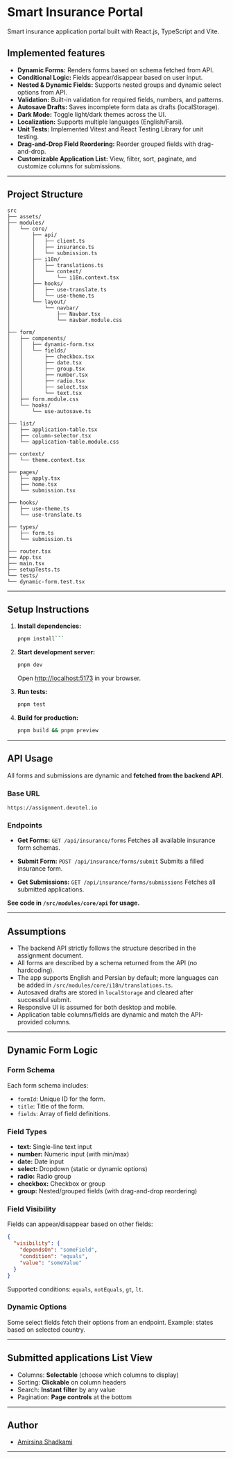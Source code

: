 # Smart Insurance Portal

Smart insurance application portal built with React.js, TypeScript and Vite.

## Implemented features

- **Dynamic Forms:** Renders forms based on schema fetched from API.
- **Conditional Logic:** Fields appear/disappear based on user input.
- **Nested & Dynamic Fields:** Supports nested groups and dynamic select options from API.
- **Validation:** Built-in validation for required fields, numbers, and patterns.
- **Autosave Drafts:** Saves incomplete form data as drafts (localStorage).
- **Dark Mode:** Toggle light/dark themes across the UI.
- **Localization:** Supports multiple languages (English/Farsi).
- **Unit Tests:** Implemented Vitest and React Testing Library for unit testing.
- **Drag-and-Drop Field Reordering:** Reorder grouped fields with drag-and-drop.
- **Customizable Application List:** View, filter, sort, paginate, and customize columns for submissions.

---

## Project Structure

```
src
├── assets/
├── modules/
│   └── core/
│       ├── api/
│       │   ├── client.ts
│       │   ├── insurance.ts
│       │   └── submission.ts
│       ├── i18n/
│       │   ├── translations.ts
│       │   └── context/
│       │       └── i18n.context.tsx
│       ├── hooks/
│       │   ├── use-translate.ts
│       │   └── use-theme.ts
│       └── layout/
│           └── navbar/
│               ├── Navbar.tsx
│               └── navbar.module.css
│
├── form/
│   ├── components/
│   │   ├── dynamic-form.tsx
│   │   └── fields/
│   │       ├── checkbox.tsx
│   │       ├── date.tsx
│   │       ├── group.tsx
│   │       ├── number.tsx
│   │       ├── radio.tsx
│   │       ├── select.tsx
│   │       └── text.tsx
│   ├── form.module.css
│   └── hooks/
│       └── use-autosave.ts
│
├── list/
│   ├── application-table.tsx
│   ├── column-selector.tsx
│   └── application-table.module.css
│
├── context/
│   └── theme.context.tsx
│
├── pages/
│   ├── apply.tsx
│   ├── home.tsx
│   └── submission.tsx
│
├── hooks/
│   ├── use-theme.ts
│   └── use-translate.ts
│
├── types/
│   ├── form.ts
│   └── submission.ts
│
├── router.tsx
├── App.tsx
├── main.tsx
├── setupTests.ts
└── tests/
└── dynamic-form.test.tsx
```

---

## Setup Instructions

1. **Install dependencies:**
   ```bash
   pnpm install```

2. **Start development server:**

   ```bash
   pnpm dev
   ```
    Open [http://localhost:5173](http://localhost:5173) in your browser.

3. **Run tests:**

   ```bash
   pnpm test
   ```

4. **Build for production:**

   ```bash
   pnpm build && pnpm preview
   ```

---

## API Usage

All forms and submissions are dynamic and **fetched from the backend API**.

### Base URL

```
https://assignment.devotel.io
```

### Endpoints

* **Get Forms:**
  `GET /api/insurance/forms`
  Fetches all available insurance form schemas.

* **Submit Form:**
  `POST /api/insurance/forms/submit`
  Submits a filled insurance form.

* **Get Submissions:**
  `GET /api/insurance/forms/submissions`
  Fetches all submitted applications.

**See code in `/src/modules/core/api` for usage.**

---

## Assumptions

* The backend API strictly follows the structure described in the assignment document.
* All forms are described by a schema returned from the API (no hardcoding).
* The app supports English and Persian by default; more languages can be added in `/src/modules/core/i18n/translations.ts`.
* Autosaved drafts are stored in `localStorage` and cleared after successful submit.
* Responsive UI is assumed for both desktop and mobile.
* Application table columns/fields are dynamic and match the API-provided columns.

---

## Dynamic Form Logic

### Form Schema

Each form schema includes:

* `formId`: Unique ID for the form.
* `title`: Title of the form.
* `fields`: Array of field definitions.

### Field Types

* **text:** Single-line text input
* **number:** Numeric input (with min/max)
* **date:** Date input
* **select:** Dropdown (static or dynamic options)
* **radio:** Radio group
* **checkbox:** Checkbox or group
* **group:** Nested/grouped fields (with drag-and-drop reordering)

### Field Visibility

Fields can appear/disappear based on other fields:

```json
{
  "visibility": {
    "dependsOn": "someField",
    "condition": "equals",
    "value": "someValue"
  }
}
```

Supported conditions: `equals`, `notEquals`, `gt`, `lt`.

### Dynamic Options

Some select fields fetch their options from an endpoint.
Example: states based on selected country.

---

## Submitted applications List View

* Columns: **Selectable** (choose which columns to display)
* Sorting: **Clickable** on column headers
* Search: **Instant filter** by any value
* Pagination: **Page controls** at the bottom

---

## Author

* [Amirsina Shadkami](https://github.com/amirsinaa)

---